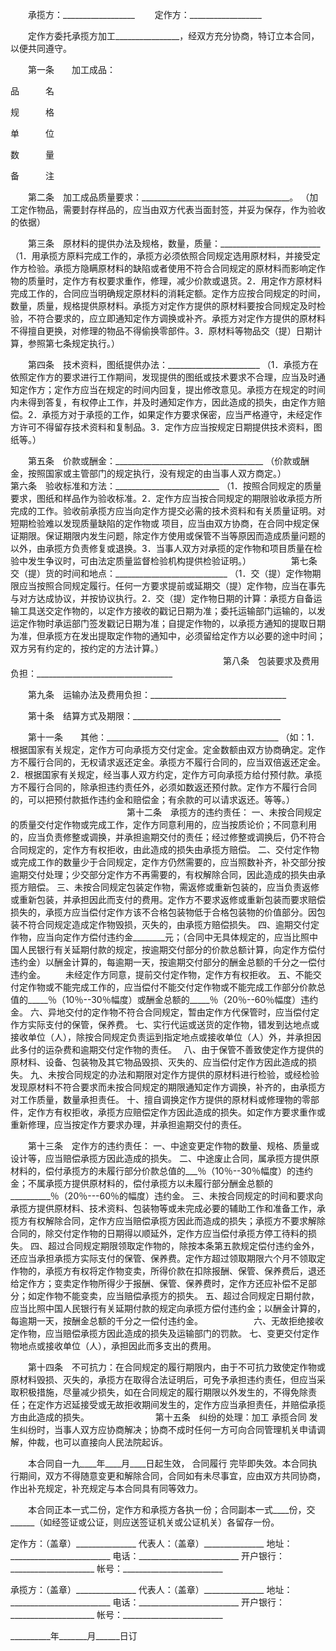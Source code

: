 
 


　　承揽方：__________________ 
　　定作方：__________________


　　定作方委托承揽方加工________________，经双方充分协商，特订立本合同，以便共同遵守。


　　第一条　　加工成品：



 

  

   


品　　　名





   


规　　　格





   


单　　　位





   


数　　　量





   


备　　　注





  

  

   



 




   



 




   



 




   



 




   



 




  

  

   



 




   



 




   



 




   



 




   



 




  

 




　　第二条　加工成品质量要求：_____________________________________。
    （加工定作物品，需要封存样品的，应当由双方代表当面封签，并妥为保存，作为验收的依据）
 
　　第三条　原材料的提供办法及规格，数量，质量：_________________________
    （1．用承揽方原料完成工作的，承揽方必须依照合同规定选用原材料，并接受定作方检验。承揽方隐瞒原材料的缺陷或者使用不符合合同规定的原材料而影响定作物的质量时，定作方有权要求重作，修理，减少价款或退货。2．用定作方原材料完成工作的，合同应当明确规定原材料的消耗定额。定作方应按合同规定的时间，数量，质量，规格提供原材料。承揽方对定作方提供的原材料要按合同规定及时检验，不符合要求的，应立即通知定作方调换或补齐。承揽方对定作方提供的原材料不得擅自更换，对修理的物品不得偷换零部件。3．原材料等物品交（提）日期计算，参照第七条规定执行。）





　　第四条　技术资料，图纸提供办法：_______________________
    （1．承揽方在依照定作方的要求进行工作期间，发现提供的图纸或技术要求不合理，应当及时通知定作方；定作方应当在规定的时间内回复，提出修改意见。承揽方在规定的时间内未得到答复，有权停止工作，并及时通知定作方，因此造成的损失，由定作方赔偿。2．承揽方对于承揽的工作，如果定作方要求保密，应当严格遵守，未经定作方许可不得留存技术资料和复制品。3．定作方应当按规定日期提供技术资料，图纸等。）
 
　　第五条　价款或酬金：_____________________________________
    （价款或酬金，按照国家或主管部门的规定执行，没有规定的由当事人双方商定。）　
　 
　　第六条　验收标准和方法：__________________________
    （1．按照合同规定的质量要求，图纸和样品作为验收标准。2．定作方应当按合同规定的期限验收承揽方所完成的工作。验收前承揽方应当向定作方提交必需的技术资料和有关质量证明。对短期检验难以发现质量缺陷的定作物或 
项目，应当由双方协商，在合同中规定保证期限。保证期限内发生问题，除定作方使用或保管不当等原因而造成质量问题的以外，由承揽方负责修复或退换。3．当事人双方对承揽的定作物和项目质量在检验中发生争议时，可由法定质量监督检验机构提供检验证明。）
　　 
　　第七条　交（提）货的时间和地点：____________________________
    （1．交（提）定作物期限应当按照合同规定履行。任何一方要求提前或延期交（提）定作物，应当在事先与对方达成协议，并按协议执行。2．交（提）定作物日期的计算：承揽方自备运输工具送交定作物的，以定作方接收的戳记日期为准；委托运输部门运输的，以发运定作物时承运部门签发戳记日期为准；自提定作物的，以承揽方通知的提取日期为准，但承揽方在发出提取定作物的通知中，必须留给定作方以必要的途中时间；双方另有约定的，按约定的方法计算。） 
　　　　　　　　　　　　　　　　　　　　　　 
　　第八条　包装要求及费用负担：__________________________________


　　第九条　运输办法及费用负担：__________________________________
 
　　第十条　结算方式及期限：_____________________________________
 
　　第十一条　　其他：___________________________________________
    （如：1．根据国家有关规定，定作方可向承揽方交付定金。定金数额由双方协商确定。定作方不履行合同的，无权请求返还定金。承揽方不履行合同的，应当双倍返还定金。2．根据国家有关规定，经当事人双方约定，定作方可向承揽方给付预付款。承揽方不履行合同的，除承担违约责任外，必须如数返还预付款。定作方不履行合同的，可以把预付款抵作违约金和赔偿金；有余款的可以请求返还。等等。）
　　　　　　　　　　　 
　　第十二条　承揽方的违约责任： 
    一、未按合同规定的质量交付定作物或完成工作，定作方同意利用的，应当按质论价；不同意利用的，应当负责修整或调换，并承担逾期交付的责任；经过修整或调换后，仍不符合合同规定的，定作方有权拒收，由此造成的损失由承揽方赔偿。 
    二、交付定作物或完成工作的数量少于合同规定，定作方仍然需要的，应当照数补齐，补交部分按逾期交付处理；少交部分定作方不再需要的，有权解除合同，因此造成的损失由承揽方赔偿。 
    三、未按合同规定包装定作物，需返修或重新包装的，应当负责返修或重新包装，并承担因此而支付的费用。定作方不要求返修或重新包装而要求赔偿损失的，承揽方应当偿付定作方该不合格包装物低于合格包装物的价值部分。因包装不符合同规定造成定作物毁损，灭失的，由承揽方赔偿损失。 
    四、逾期交付定作物，应当向定作方偿付违约金________元；（合同中无具体规定的，应当比照中国人民银行有关延期付款的规定，按逾期交付部分的价款总额计算，向定作方偿付违约金）以酬金计算的，每逾期一天，按逾期交付部分的酬金总额的千分之一偿付违约金。 
　　未经定作方同意，提前交付定作物，定作方有权拒收。 
    五、不能交付定作物或不能完成工作的，应当偿付不能交付定作物或不能完成工作部分价款总值的_____％（10％--30％幅度）或酬金总额的_____％（20％--60％幅度）违约金。 
    六、异地交付的定作物不符合合同规定，暂由定作方代保管时，应当偿付定作方实际支付的保管，保养费。 
    七、实行代运或送货的定作物，错发到达地点或接收单位（人），除按合同规定负责运到指定地点或接收单位（人）外，并承担因此多付的运杂费和逾期交付定作物的责任。　 
    八、由于保管不善致使定作方提供的原材料、设备、包装物及其它物品毁损、灭失的、应当偿付定作方因此造成的损失。 
    九、未按合同规定的办法和期限对定作方提供的原材料进行检验，或经检验发现原材料不符合要求而未按合同规定的期限通知定作方调换，补齐的，由承揽方对工作质量，数量承担责任。 
    十、擅自调换定作方提供的原材料或修理物的零部件，定作方有权拒收，承揽方应赔偿定作方因此造成的损失。如定作方要求重作或重新修理，应当按定作方要求办理，并承担逾期交付的责任。
 
　　第十三条　定作方的违约责任： 
    一、中途变更定作物的数量、规格、质量或设计等，应当赔偿承揽方因此造成的损失。 
    二、中途废止合同，属承揽方提供原材料的，偿付承揽方的未履行部分价款总值的___％（10％--30％幅度）的违约金；不属承揽方提供原材料的，偿付承揽方以未履行部分酬金总额的__________％（20％---60％的幅度）违约金。 
    三、未按合同规定的时间和要求向承揽方提供原材料、技术资料、包装物等或未完成必要的辅助工作和准备工作，承揽方有权解除合同，定作方应当赔偿承揽方因此而造成的损失；承揽方不要求解除合同的，除交付定作物的日期得以顺延外，定作方应当偿付承揽方停工待料的损失。 
    四、超过合同规定期限领取定作物的，除按本条第五款规定偿付违约金外，还应当承担承揽方实际支付的保管、保养费。定作方超过领取期限六个月不领取定作物的，承揽方有权将定作物变卖，所得价款在扣除报酬、保管、保养费后，退还给定作方；变卖定作物所得少于报酬、保管、保养费时，定作方还应补偿不足部分；如定作物不能变卖，应当赔偿承揽方的损失。 
    五、超过合同规定日期付款，应当比照中国人民银行有关延期付款的规定向承揽方偿付违约金；以酬金计算的，每逾期一天，按酬金总额的千分之一偿付违约金。　　　　　　 
    六、无故拒绝接收定作物，应当赔偿承揽方因此造成的损失及运输部门的罚款。 
    七、变更交付定作物地点或接收单位（人），承担因此而多支出的费用。
 
　　第十四条　不可抗力：在合同规定的履行期限内，由于不可抗力致使定作物或原材料毁损、灭失的，承揽方在取得合法证明后，可免予承担违约责任，但应当采取积极措施，尽量减少损失，如在合同规定的履行期限以外发生的，不得免除责任；在定作方迟延接受或无故拒收期间发生的，定作方应当承担责任，并赔偿承揽方由此造成的损失。
　　　　　 
　　第十五条　纠纷的处理：加工
承揽合同
发生纠纷时，当事人双方应协商解决；协商不成时任何一方可向合同管理机关申请调解，仲裁，也可以直接向人民法院起诉。
 
　　本合同自一九____年____月____日起生效，
合同履行
完毕即失效。本合同执行期间，双方不得随意变更和解除合同，合同如有未尽事宜，应由双方共同协商，作出补充规定，补充规定与本合同具有同等效力。
 
　　本合同正本一式二份，定作方和承揽方各执一份；合同副本一式____份，交______（如经签证或公证，则应送签证机关或公证机关）各留存一份。


 


定作方：（盖章）_______________
代表人：（盖章）_______________
地址：_________________________
电话：_________________________
开户银行：_____________________
帐号：_________________________


承揽方：（盖章）_______________
代表人：（盖章）_______________
地址：_________________________
电话：_________________________
开户银行：_____________________
帐号：_________________________


__________年_______月______日订
 


 

 
 
 
 
 
  


  
 

  


  


  
 
 
 
 

